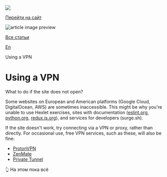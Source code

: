 [![](https://files.carrotquest.app/knowledge-bases-images/logos/64033/1726575914708-nb7xvabz.png)](/)

[Перейти на сайт](https://ru.hexlet.io)

![article image preview]()

[Все статьи](/)

[En](/category/4316)

Using a VPN

# Using a VPN

What to do if the site does not open?

Some websites on European and American platforms (Google Cloud, DigitalOcean, AWS) are sometimes inaccessible. This might be why you're unable to use Hexlet exercises, sites with documentation ([eslint.org](http://eslint.org/), [python.org](http://python.org/), [redux.js.org](http://redux.js.org/)), and services for developers (surge.sh).

If the site doesn't work, try connecting via a VPN or proxy, rather than directly. For occasional use, free VPN services, such as these, will also be fine:

* [ProtonVPN](https://protonvpn.com/pricing)
* [ZenMate](https://zenmate.com/free-vpn)
* [Private Tunnel](https://www.privatetunnel.com/phome/login/#/Downloads)

👆 На этом пока всё
